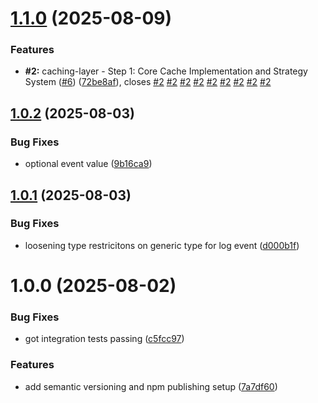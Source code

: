 # [1.1.0](https://github.com/nickrunner/flongo/compare/v1.0.2...v1.1.0) (2025-08-09)


### Features

* **#2:** caching-layer - Step 1: Core Cache Implementation and Strategy System ([#6](https://github.com/nickrunner/flongo/issues/6)) ([72be8af](https://github.com/nickrunner/flongo/commit/72be8af19fca1b67442be6b3c8fc8af668274e3a)), closes [#2](https://github.com/nickrunner/flongo/issues/2) [#2](https://github.com/nickrunner/flongo/issues/2) [#2](https://github.com/nickrunner/flongo/issues/2) [#2](https://github.com/nickrunner/flongo/issues/2) [#2](https://github.com/nickrunner/flongo/issues/2) [#2](https://github.com/nickrunner/flongo/issues/2) [#2](https://github.com/nickrunner/flongo/issues/2) [#2](https://github.com/nickrunner/flongo/issues/2) [#2](https://github.com/nickrunner/flongo/issues/2)

## [1.0.2](https://github.com/nickrunner/flongo/compare/v1.0.1...v1.0.2) (2025-08-03)


### Bug Fixes

* optional event value ([9b16ca9](https://github.com/nickrunner/flongo/commit/9b16ca9a206ff69892dd814efdcd09a78676daea))

## [1.0.1](https://github.com/nickrunner/flongo/compare/v1.0.0...v1.0.1) (2025-08-03)


### Bug Fixes

* loosening type restricitons on generic type for log event ([d000b1f](https://github.com/nickrunner/flongo/commit/d000b1fc1421b661ed7f26ff49e151c781692a36))

# 1.0.0 (2025-08-02)


### Bug Fixes

* got integration tests passing ([c5fcc97](https://github.com/nickrunner/flongo/commit/c5fcc97691d713299bddfad05f6025510285a061))


### Features

* add semantic versioning and npm publishing setup ([7a7df60](https://github.com/nickrunner/flongo/commit/7a7df60fe13042edfcf229a49dbcfbdcca499105))
